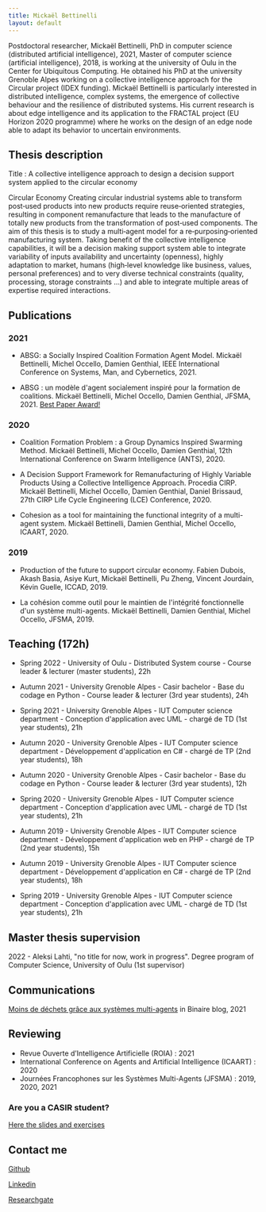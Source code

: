 ```yaml
---
title: Mickaël Bettinelli
layout: default
---
```


Postdoctoral researcher, Mickaël Bettinelli, PhD in computer science (distributed artificial intelligence), 2021, Master of computer science (artificial intelligence), 2018, is working at the university of Oulu in the Center for Ubiquitous Computing. He obtained his PhD at the university Grenoble Alpes working on a collective intelligence approach for the Circular project (IDEX funding). Mickaël Bettinelli is particularly interested in distributed intelligence, complex systems, the emergence of collective behaviour and the resilience of distributed systems. His current research is about edge intelligence and its application to the FRACTAL project (EU Horizon 2020 programme) where he works on the design of an edge node able to adapt its behavior to uncertain environments.

## Thesis description

Title : A collective intelligence approach to design a decision support system applied to the circular economy

Circular Economy Creating circular industrial systems able to transform post‐used products into new products require reuse‐oriented strategies, resulting in component remanufacture that leads to the manufacture of totally new products from the transformation of post‐used components.
The aim of this thesis is to study a multi‐agent model for a re‐purposing‐oriented manufacturing system. Taking benefit of the collective intelligence capabilities, it will be a decision making support system able to integrate variability of inputs availability and uncertainty (openness), highly adaptation to market, humans (high‐level knowledge like business, values, personal preferences) and to very diverse technical constraints (quality, processing, storage constraints ...) and able to integrate multiple areas of expertise required interactions.

## Publications

### 2021

- ABSG: a Socially Inspired Coalition Formation Agent Model. Mickaël Bettinelli, Michel Occello, Damien Genthial, IEEE International Conference on Systems, Man, and Cybernetics, 2021.

- ABSG : un modèle d'agent socialement inspiré pour la formation de coalitions. Mickaël Bettinelli, Michel Occello, Damien Genthial, JFSMA, 2021. [Best Paper Award!](prix-JFSMA-AFIA-2021.pdf)

### 2020

- Coalition Formation Problem : a Group Dynamics Inspired Swarming Method. Mickaël Bettinelli, Michel Occello, Damien Genthial, 12th International Conference on Swarm Intelligence (ANTS), 2020.

- A Decision Support Framework for Remanufacturing of Highly Variable Products Using a Collective Intelligence Approach. Procedia CIRP. Mickaël Bettinelli, Michel Occello, Damien Genthial, Daniel Brissaud, 27th CIRP Life Cycle Engineering (LCE) Conference, 2020.

- Cohesion as a tool for maintaining the functional integrity of a multi-agent system. Mickaël Bettinelli, Damien Genthial, Michel Occello, ICAART, 2020.

### 2019

- Production of the future to support circular economy. Fabien Dubois, Akash Basia, Asiye Kurt, Mickaël Bettinelli, Pu Zheng, Vincent Jourdain, Kévin Guelle, ICCAD, 2019.

- La cohésion comme outil pour le maintien de l'intégrité fonctionnelle d'un système multi-agents. Mickaël Bettinelli, Damien Genthial, Michel Occello, JFSMA, 2019.


## Teaching (172h)

- Spring 2022 - University of Oulu - Distributed System course - Course leader & lecturer (master students), 22h

- Autumn 2021 - University Grenoble Alpes - Casir bachelor - Base du codage en Python - Course leader & lecturer (3rd year students), 24h

- Spring 2021 - University Grenoble Alpes - IUT Computer science department - Conception d'application avec UML - chargé de TD (1st year students), 21h

- Autumn 2020 - University Grenoble Alpes - IUT Computer science department - Développement d'application en C# - chargé de TP (2nd year students), 18h

- Autumn 2020 - University Grenoble Alpes - Casir bachelor - Base du codage en Python - Course leader & lecturer (3rd year students), 12h

- Spring 2020 - University Grenoble Alpes - IUT Computer science department - Conception d'application avec UML - chargé de TD (1st year students), 21h

- Autumn 2019 - University Grenoble Alpes - IUT Computer science department - Développement d'application web en PHP - chargé de TP (2nd year students), 15h

- Autumn 2019 - University Grenoble Alpes - IUT Computer science department - Développement d'application en C# - chargé de TP (2nd year students), 18h

- Spring 2019 - University Grenoble Alpes - IUT Computer science department - Conception d'application avec UML - chargé de TD (1st year students), 21h

## Master thesis supervision

2022 - Aleksi Lahti, "no title for now, work in progress". Degree program of Computer Science, University of Oulu (1st supervisor)

## Communications

[Moins de déchets grâce aux systèmes multi-agents](https://www.lemonde.fr/blog/binaire/2021/05/04/moins-de-dechets-grace-aux-systemes-multi-agents/) in Binaire blog, 2021

## Reviewing

- Revue Ouverte d’Intelligence Artificielle (ROIA) : 2021
- International Conference on Agents and Artificial Intelligence (ICAART) : 2020
- Journées Francophones sur les Systèmes Multi-Agents (JFSMA) : 2019, 2020, 2021

### Are you a CASIR student?

[Here the slides and exercises](tp_casir_s1_2020.html)

## Contact me

[Github](https://github.com/MilowB)

[Linkedin](https://www.linkedin.com/in/micka%C3%ABl-bettinelli-a4426198/)

[Researchgate](https://www.researchgate.net/profile/Mickael_Bettinelli)
